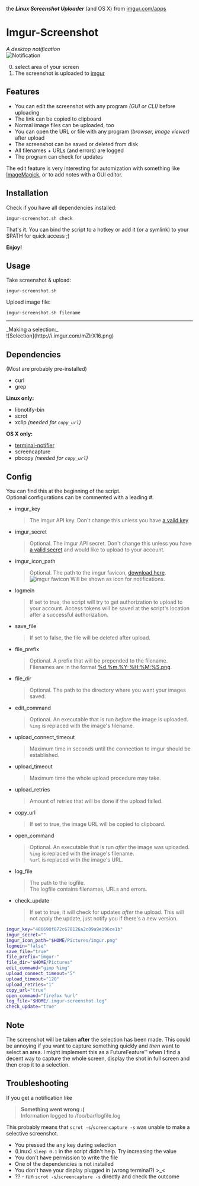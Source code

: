 the _**Linux Screenshot Uploader**_ (and OS X) from [imgur.com/apps](https://imgur.com/apps)<br>

# Imgur-Screenshot
_A desktop notification_<br>
![Notification](http://i.imgur.com/3DuQj9n.png)


0. select area of your screen
0. The screenshot is uploaded to [imgur](https://imgur.com)

Features
----
* You can edit the screenshot with any program _(GUI or CLI)_ before uploading
* The link can be copied to clipboard
* Normal image files can be uploaded, too
* You can open the URL or file with any program _(browser, image viewer)_ after upload
* The screenshot can be saved or deleted from disk
* All filenames + URLs (and errors) are logged
* The program can check for updates

The edit feature is very interesting for automization with something like [ImageMagick](http://www.imagemagick.org/script/index.php), or to add notes with a GUI editor.

Installation
----

Check if you have all dependencies installed:

    imgur-screenshot.sh check

That's it. You can bind the script to a hotkey or add it (or a symlink) to your $PATH for quick access ;)

**Enjoy!**

Usage
----
Take screenshot & upload:

    imgur-screenshot.sh

Upload image file:

    imgur-screenshot.sh filename


<hr>
_Making a selection:_<br>
![Selection](http://i.imgur.com/mZlrX16.png)<br>


Dependencies
----

(Most are probably pre-installed)

* curl
* grep

**Linux only:**
* libnotify-bin
* scrot
* xclip <i>(needed for `copy_url`)</i>

**OS X only:**
* [terminal-notifier](https://github.com/alloy/terminal-notifier)
* screencapture
* pbcopy <i>(needed for `copy_url`)</i>

Config
----


You can find this at the beginning of the script.<br>
Optional configurations can be commented with a leading #.

* imgur_key

  > The imgur API key. Don't change this unless you have [a valid key](http://api.imgur.com/#register)

* imgur_secret

  > Optional. The imgur API secret. Don't change this unless you have [a valid secret](http://api.imgur.com/#register) and would like to upload to your account.

* imgur_icon_path

  > Optional. The path to the imgur favicon, [download here](https://imgur.com/favicon.ico).<br>
     ![imgur favicon](https://imgur.com/favicon.ico) Will be shown as icon for notifications.

* logmein

  > If set to true, the script will try to get authorization to upload to your account. Access tokens will be saved at the script's location after a successful authorization.

* save_file

  > If set to false, the file will be deleted after upload.

* file_prefix

  > Optional. A prefix that will be prepended to the filename. Filenames are in the format [%d.%m.%Y-%H:%M:%S.png](http://www.manpages.info/linux/date.1.html).

* file_dir

  > Optional. The path to the directory where you want your images saved.

* edit_command

  > Optional. An executable that is run *before* the image is uploaded.<br>
  > `%img` is replaced with the image's filename.

* upload_connect_timeout

  > Maximum time in seconds until the connection to imgur should be established.

* upload_timeout

  > Maximum time the whole upload procedure may take.

* upload_retries

  > Amount of retries that will be done if the upload failed.

* copy_url

  > If set to true, the image URL will be copied to clipboard.

* open_command

  > Optional. An executable that is run *after* the image was uploaded.<br>
  > `%img` is replaced with the image's filename.<br>
  > `%url` is replaced with the image's URL.

* log_file

  > The path to the logfile.<br>
  > The logfile contains filenames, URLs and errors.

* check_update

  > If set to true, it will check for updates _after_ the upload.
  > This will not apply the update, just notify you if there's a new version.

```bash
imgur_key="486690f872c678126a2c09a9e196ce1b"
imgur_secret=""
imgur_icon_path="$HOME/Pictures/imgur.png"
logmein="false"
save_file="true"
file_prefix="imgur-"
file_dir="$HOME/Pictures"
edit_command="gimp %img"
upload_connect_timeout="5"
upload_timeout="120"
upload_retries="1"
copy_url="true"
open_command="firefox %url"
log_file="$HOME/.imgur-screenshot.log"
check_update="true"
```

Note
----

The screenshot will be taken **after** the selection has been made. This could be annoying if you want to capture something quickly and _then_ want to select an area. I might implement this as a FutureFeature™ when I find a decent way to capture the whole screen, display the shot in full screen and then crop it to a selection.

Troubleshooting
----

If you get a notification like

> **Something went wrong :(<br>**
> Information logged to /foo/bar/logfile.log

This probably means that `scrot -s`/`screencapture -s` was unable to make a selective screenshot.

* You pressed the <kbd>any</kbd> key during selection
* (Linux) `sleep 0.1` in the script didn't help. Try increasing the value
* You don't have permission to write the file
* One of the dependencies is not installed
* You don't have your display plugged in (wrong terminal?) >_<
* ?? - run `scrot -s`/`screencapture -s` directly and check the outcome
